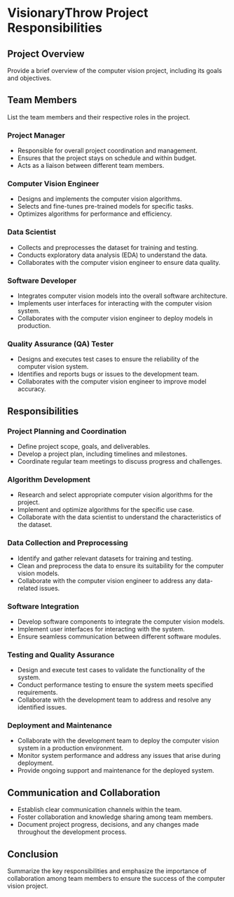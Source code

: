 # VisionaryThrow Project Responsibilities

## Project Overview

Provide a brief overview of the computer vision project, including its goals and objectives.

## Team Members

List the team members and their respective roles in the project.

### Project Manager

- Responsible for overall project coordination and management.
- Ensures that the project stays on schedule and within budget.
- Acts as a liaison between different team members.

### Computer Vision Engineer

- Designs and implements the computer vision algorithms.
- Selects and fine-tunes pre-trained models for specific tasks.
- Optimizes algorithms for performance and efficiency.

### Data Scientist

- Collects and preprocesses the dataset for training and testing.
- Conducts exploratory data analysis (EDA) to understand the data.
- Collaborates with the computer vision engineer to ensure data quality.

### Software Developer

- Integrates computer vision models into the overall software architecture.
- Implements user interfaces for interacting with the computer vision system.
- Collaborates with the computer vision engineer to deploy models in production.

### Quality Assurance (QA) Tester

- Designs and executes test cases to ensure the reliability of the computer vision system.
- Identifies and reports bugs or issues to the development team.
- Collaborates with the computer vision engineer to improve model accuracy.

## Responsibilities

### Project Planning and Coordination

- Define project scope, goals, and deliverables.
- Develop a project plan, including timelines and milestones.
- Coordinate regular team meetings to discuss progress and challenges.

### Algorithm Development

- Research and select appropriate computer vision algorithms for the project.
- Implement and optimize algorithms for the specific use case.
- Collaborate with the data scientist to understand the characteristics of the dataset.

### Data Collection and Preprocessing

- Identify and gather relevant datasets for training and testing.
- Clean and preprocess the data to ensure its suitability for the computer vision models.
- Collaborate with the computer vision engineer to address any data-related issues.

### Software Integration

- Develop software components to integrate the computer vision models.
- Implement user interfaces for interacting with the system.
- Ensure seamless communication between different software modules.

### Testing and Quality Assurance

- Design and execute test cases to validate the functionality of the system.
- Conduct performance testing to ensure the system meets specified requirements.
- Collaborate with the development team to address and resolve any identified issues.

### Deployment and Maintenance

- Collaborate with the development team to deploy the computer vision system in a production environment.
- Monitor system performance and address any issues that arise during deployment.
- Provide ongoing support and maintenance for the deployed system.

## Communication and Collaboration

- Establish clear communication channels within the team.
- Foster collaboration and knowledge sharing among team members.
- Document project progress, decisions, and any changes made throughout the development process.

## Conclusion

Summarize the key responsibilities and emphasize the importance of collaboration among team members to ensure the success of the computer vision project.
